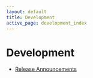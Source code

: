 ```yaml
---
layout: default
title: Development
active_page: development_index
---
```



# Development <span class="glyphicon glyphicon-wrench"> </span>

* [Release Announcements](announce)
